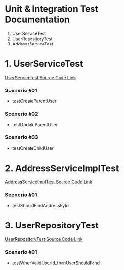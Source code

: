 # Unit & Integration Test Documentation

1. UserServiceTest
2. UserRepositoryTest
3. AddressServiceTest

# 1. UserServiceTest
[UserServiceTest Source Code Link](../../src/test/java/com/example/userapp/service/UserServiceTest.java)
### Scenerio #01
- testCreateParentUser
### Scenerio #02
- testUpdateParentUser
### Scenerio #03
- testCreateChildUser

# 2. AddressServiceImplTest
[AddressServiceImplTest Source Code Link](./../src/test/java/com/example/userapp/service/AddressServiceImplTest.java)
### Scenerio #01
- testShouldFindAddressById

# 3. UserRepositoryTest
[UserRepositoryTest Source Code Link](./../src/test/java/com/example/userapp/repository/UserRepositoryTest.java)
### Scenerio #01
- testWhenValidUserId_thenUserShouldFond
